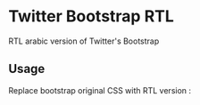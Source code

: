 Twitter Bootstrap RTL
=====================

RTL arabic version of Twitter's Bootstrap

Usage
-----

Replace bootstrap original CSS with RTL version : 
	<link rel="stylesheet" href="bootstrap.rtl.css">
	<link rel="stylesheet" href="bootstrap-responsive.rtl.css">


